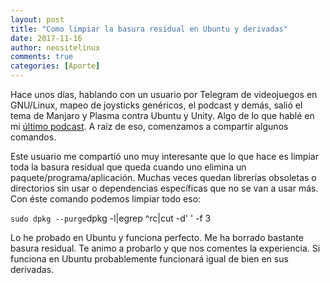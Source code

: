 ```yaml
---
layout: post
title: "Como limpiar la basura residual en Ubuntu y derivadas"
date: 2017-11-16
author: neositelinux
comments: true
categories: [Aporte]
---
```


Hace unos días, hablando con un usuario por Telegram de videojuegos en GNU/Linux, mapeo de joysticks genéricos, el podcast y demás, salió el tema de Manjaro y Plasma contra Ubuntu y Unity. Algo de lo que hablé en mi [último podcast](https://neositelinux.com/podcast-volviendo-a-las-raices/). A raíz de eso, comenzamos a compartir algunos comandos.

Este usuario me compartió uno muy interesante que lo que hace es limpiar toda la basura residual que queda cuando uno elimina un paquete/programa/aplicación. Muchas veces quedan librerías obsoletas o directorios sin usar o dependencias específicas que no se van a usar más. Con éste comando podemos limpiar todo eso:

` sudo dpkg --purge `dpkg -l|egrep ^rc|cut -d' ' -f 3`  `

Lo he probado en Ubuntu y funciona perfecto. Me ha borrado bastante basura residual. Te animo a probarlo y que nos comentes la experiencia. Si funciona en Ubuntu probablemente funcionará igual de bien en sus derivadas.

